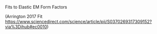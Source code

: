Fits to Elastic EM Form Factors

(Arrington 2017 Fit https://www.sciencedirect.com/science/article/pii/S0370269317309152?via%3Dihub#ec0010)
